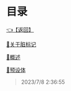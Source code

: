 # 目录  


[👈【返回】](..\--目录--游戏和渲染引擎架构)  


[📜关于脏标记](.\关于脏标记)  

[📜概述](.\概述)  

[📜预设体](.\预设体)  







> 2023/7/8 2:36:55
